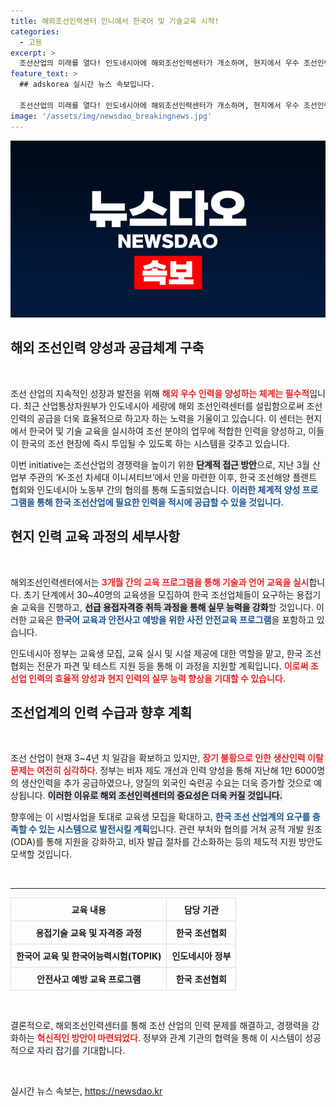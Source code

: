```yaml
---
title: 해외조선인력센터 인니에서 한국어 및 기술교육 시작!
categories:
  - 고용
excerpt: >
  조선산업의 미래를 열다! 인도네시아에 해외조선인력센터가 개소하며, 현지에서 우수 조선인력을 양성해 국내 현장에 신속 투입됩니다. 고부가가치 조선의 재도약을 위한 이 혁신적 방안이 기대됩니다!
feature_text: >
  ## adskorea 실시간 뉴스 속보입니다.

  조선산업의 미래를 열다! 인도네시아에 해외조선인력센터가 개소하며, 현지에서 우수 조선인력을 양성해 국내 현장에 신속 투입됩니다. 고부가가치 조선의 재도약을 위한 이 혁신적 방안이 기대됩니다!
image: '/assets/img/newsdao_breakingnews.jpg'
---
```


<p><img src="/assets/img/newsdao_breakingnews.jpg" alt="adskorea 속보" /></p>

<h2 data-ke-size="size26">해외 조선인력 양성과 공급체계 구축</h2>

<p data-ke-size="size16">&nbsp;</p>

<p data-ke-size="size16">조선 산업의 지속적인 성장과 발전을 위해 <b><span style="color: #ee2323;">해외 우수 인력을 양성하는 체계는 필수적</span></b>입니다. 최근 산업통상자원부가 인도네시아 세랑에 해외 조선인력센터를 설립함으로써 조선 인력의 공급을 더욱 효율적으로 하고자 하는 노력을 기울이고 있습니다. 이 센터는 현지에서 한국어 및 기술 교육을 실시하여 조선 분야의 업무에 적합한 인력을 양성하고, 이들이 한국의 조선 현장에 즉시 투입될 수 있도록 하는 시스템을 갖추고 있습니다.</p>

<p data-ke-size="size16">이번 initiative는 조선산업의 경쟁력을 높이기 위한 <b><span style="background-color: #21538527;">단계적 접근 방안</span></b>으로, 지난 3월 산업부 주관의 ‘K-조선 차세대 이니셔티브’에서 안을 마련한 이후, 한국 조선해양 플랜트 협회와 인도네시아 노동부 간의 협의를 통해 도출되었습니다. <b><span style="color: #1a5490;">이러한 체계적 양성 프로그램을 통해 한국 조선산업에 필요한 인력을 적시에 공급할 수 있을 것입니다.</span></b></p>

<h2 data-ke-size="size26">현지 인력 교육 과정의 세부사항</h2>

<p data-ke-size="size16">&nbsp;</p>

<p data-ke-size="size16">해외조선인력센터에서는 <b><span style="color: #ee2323;">3개월 간의 교육 프로그램을 통해 기술과 언어 교육을 실시</span></b>합니다. 초기 단계에서 30~40명의 교육생을 모집하여 한국 조선업체들이 요구하는 용접기술 교육을 진행하고, <b><span style="background-color: #21538527;">선급 용접자격증 취득 과정을 통해 실무 능력을 강화</span></b>할 것입니다. 이러한 교육은 <b><span style="color: #1a5490;">한국어 교육과 안전사고 예방을 위한 사전 안전교육 프로그램</span></b>을 포함하고 있습니다.</p>

<p data-ke-size="size16">인도네시아 정부는 교육생 모집, 교육 실시 및 시설 제공에 대한 역할을 맡고, 한국 조선협회는 전문가 파견 및 테스트 지원 등을 통해 이 과정을 지원할 계획입니다. <b><span style="color: #ee2323;">이로써 조선업 인력의 효율적 양성과 현지 인력의 실무 능력 향상을 기대할 수 있습니다.</span></b></p>

<h2 data-ke-size="size26">조선업계의 인력 수급과 향후 계획</h2>

<p data-ke-size="size16">&nbsp;</p>

<p data-ke-size="size16">조선 산업이 현재 3~4년 치 일감을 확보하고 있지만, <b><span style="color: #ee2323;">장기 불황으로 인한 생산인력 이탈 문제는 여전히 심각하다</span></b>. 정부는 비자 제도 개선과 인력 양성을 통해 지난해 1만 6000명의 생산인력을 추가 공급하였으나, 양질의 외국인 숙련공 수요는 더욱 증가할 것으로 예상됩니다. <b><span style="background-color: #21538527;">이러한 이유로 해외 조선인력센터의 중요성은 더욱 커질 것입니다.</span></b></p>

<p data-ke-size="size16">향후에는 이 시범사업을 토대로 교육생 모집을 확대하고, <b><span style="color: #1a5490;">한국 조선 산업계의 요구를 충족할 수 있는 시스템으로 발전시킬 계획</span></b>입니다. 관련 부처와 협의를 거쳐 공적 개발 원조(ODA)를 통해 지원을 강화하고, 비자 발급 절차를 간소화하는 등의 제도적 지원 방안도 모색할 것입니다.</p>

<p data-ke-size="size16">&nbsp;</p>

<hr>

<table style="width: 100%; border-collapse: collapse;">
    <tr>
        <th style="border: 1px solid #ddd; padding: 8px; text-align: center;"><b>교육 내용</b></th>
        <th style="border: 1px solid #ddd; padding: 8px; text-align: center;"><b>담당 기관</b></th>
    </tr>
    <tr>
        <td style="border: 1px solid #ddd; padding: 8px; text-align: center;"><b>용접기술 교육 및 자격증 과정</b></td>
        <td style="border: 1px solid #ddd; padding: 8px; text-align: center;"><b>한국 조선협회</b></td>
    </tr>
    <tr>
        <td style="border: 1px solid #ddd; padding: 8px; text-align: center;"><b>한국어 교육 및 한국어능력시험(TOPIK)</b></td>
        <td style="border: 1px solid #ddd; padding: 8px; text-align: center;"><b>인도네시아 정부</b></td>
    </tr>
    <tr>
        <td style="border: 1px solid #ddd; padding: 8px; text-align: center;"><b>안전사고 예방 교육 프로그램</b></td>
        <td style="border: 1px solid #ddd; padding: 8px; text-align: center;"><b>한국 조선협회</b></td>
    </tr>
</table>

<p data-ke-size="size16">&nbsp;</p>

<p data-ke-size="size16">결론적으로, 해외조선인력센터를 통해 조선 산업의 인력 문제를 해결하고, 경쟁력을 강화하는 <b><span style="color: #ee2323;">혁신적인 방안이 마련되었다</span></b>. 정부와 관계 기관의 협력을 통해 이 시스템이 성공적으로 자리 잡기를 기대합니다.</p>

<p data-ke-size="size16">&nbsp;</p>
실시간 뉴스 속보는, <a href="https://newsdao.kr" rel="dofollow">https://newsdao.kr</a>



